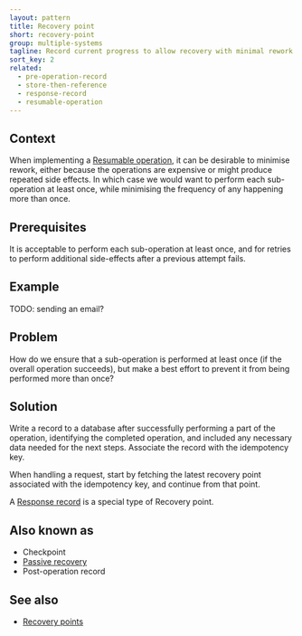 ```yaml
---
layout: pattern
title: Recovery point
short: recovery-point
group: multiple-systems
tagline: Record current progress to allow recovery with minimal rework
sort_key: 2
related:
  - pre-operation-record
  - store-then-reference
  - response-record
  - resumable-operation
---
```


## Context

When implementing a [Resumable operation](../resumable-operation), it can be desirable to minimise rework, either because the operations are expensive or might produce repeated side effects. In which case we would want to perform each sub-operation at least once, while minimising the frequency of any happening more than once.

## Prerequisites

It is acceptable to perform each sub-operation at least once, and for retries to perform additional side-effects after a previous attempt fails.

## Example

TODO: sending an email?

## Problem

How do we ensure that a sub-operation is performed at least once (if the overall operation succeeds), but make a best effort to prevent it from being performed more than once?

## Solution

Write a record to a database after successfully performing a part of the operation, identifying the completed operation, and included any necessary data needed for the next steps. Associate the record with the idempotency key.

When handling a request, start by fetching the latest recovery point associated with the idempotency key, and continue from that point.

A [Response record](../response-record) is a special type of Recovery point.

## Also known as

- Checkpoint
- [Passive recovery](https://www.lpalmieri.com/posts/idempotency/#10-3-forward-recovery)
- Post-operation record

## See also

- [Recovery points](https://brandur.org/idempotency-keys#recovery-points)
